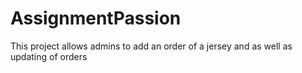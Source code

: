 # AssignmentPassion
This project allows admins to add an order of a jersey and as well as updating of orders
